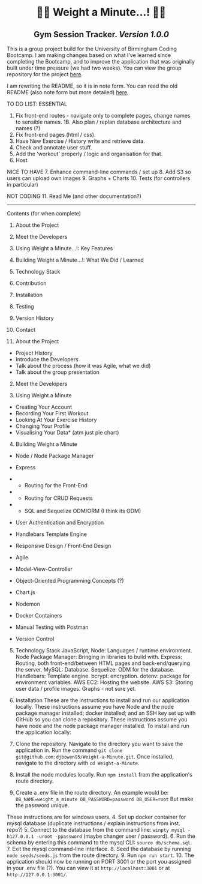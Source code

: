 <h1 align="center"> 🏋️‍♂️ Weight a Minute...! 🏋️‍♀️</h1>
<h2 align="center"> Gym Session Tracker. <i> Version 1.0.0 </i> </h2>

This is a group project build for the University of Birmingham Coding Bootcamp. I am making changes based on what I've learned since completing the Bootcamp, and to improve the application that was originally built under time pressure (we had two weeks). You can view the group repository for the project [here](https://github.com/HummaNosh/Weight-A-Minute).  

I am rewriting the README, so it is in note form. You can read the old README (also note form but more detailed) [here](./docs/OLD-README.md).


TO DO LIST:
ESSENTIAL
1. Fix front-end routes - navigate only to complete pages, change names to sensible names. 
1B. Also plan / replan database architecture and names (?)
2. Fix front-end pages (html / css).
3. Have New Exercise / History write and retrieve data.
4. Check and annotate user stuff.
5. Add the 'workout' properly / logic and organisation for that.
6. Host

NICE TO HAVE
7. Enhance command-line commands / set up
8. Add S3 so users can upload own images
9. Graphs + Charts
10. Tests (for controllers in particular)

NOT CODING
11. Read Me (and other documentation?)

---
Contents (for when complete)

1. About the Project
2. Meet the Developers
3. Using Weight a Minute...!: Key Features
4. Building Weight a Minute...!: What We Did / Learned
5. Technology Stack
6. Contribution
7. Installation
8. Testing
9. Version History
10. Contact

1. About the Project
- Project History
- Introduce the Developers
- Talk about the process (how it was Agile, what we did)
- Talk about the group presentation

2. Meet the Developers

3. Using Weight a Minute
 - Creating Your Account
 - Recording Your First Workout
 - Looking At Your Exercise History
 - Changing Your Profile
 - Visualising Your Data* (atm just pie chart)

4. Building Weight a Minute
- Node / Node Package Manager
- Express
- - Routing for the Front-End
- - Routing for CRUD Requests
- - SQL and Sequelize ODM/ORM (I think its ODM)
- User Authentication and Encryption
- Handlebars Template Engine
- Responsive Design / Front-End Design
- Agile
- Model-View-Controller
- Object-Oriented Programming Concepts (?)
- Chart.js

- Nodemon
- Docker Containers
- Manual Testing with Postman

- Version Control

5. Technology Stack
JavaScript, Node: Languages / runtime environment.
Node Package Manager: Bringing in libraries to build with.
Express: Routing, both front-end/between HTML pages and back-end/querying the server.
MySQL: Database.
Sequelize: ODM for the database.
Handlebars: Template engine.
bcrypt: encryption.
dotenv: package for environment variables. 
AWS EC2: Hosting the website.
AWS S3: Storing user data / profile images.
Graphs - not sure yet.

7. Installation
These are the instructions to install and run our application locally. These instructions assume you have Node and the node package manager installed; docker installed; and an SSH key set up with GitHub so you can clone a repository. 
These instructions assume you have node and the node package manager installed. To install and run the application locally:
1. Clone the repository. Navigate to the directory you want to save the application in. Run the command `git clone git@github.com:djbowen95/Weight-a-Minute.git`. Once installed, navigate to the directory with `cd Weight-a-Minute`.
2. Install the node modules locally. Run `npm install` from the application's route directory.
3. Create a .env file in the route directory. An example would be:
`DB_NAME=weight_a_minute
DB_PASSWORD=password
DB_USER=root`
But make the password unique. 

These instructions are for windows users.
4. Set up docker container for mysql database (duplicate instructions / explain instructions from inst. repo?)
5. Connect to the database from the command line: `winpty mysql -h127.0.0.1 -uroot -ppassword` (maybe changer user / password).
6. Run the schema by entering this command to the mysql CLI: `source db/schema.sql`.
7. Exit the mysql command-line interface.
8. Seed the database by running `node seeds/seeds.js` from the route directory.
9. Run `npm run start`. 
10. The application should now be running on PORT 3001 or the port you assigned in your .env file (?). You can view it at `http://localhost:3001` or at `http://127.0.0.1:3001/`.